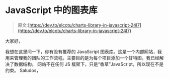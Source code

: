 # JavaScript 中的图表库

> 原文:[https://dev.to/elcotu/charts-library-in-javascript-24l7](https://dev.to/elcotu/charts-library-in-javascript-24l7)

大家好，

我想在这里问一下，你有没有推荐的 JavaScript 图表库。这是一个内部网站，我用来管理我的团队的工作流程。主要目的是为每个项目添加一个甘特图。我已经解决了数据结构。
网站不在任何 JS 框架下，只是“香草”JavaScript，所以现在不是约束。
Saludos，